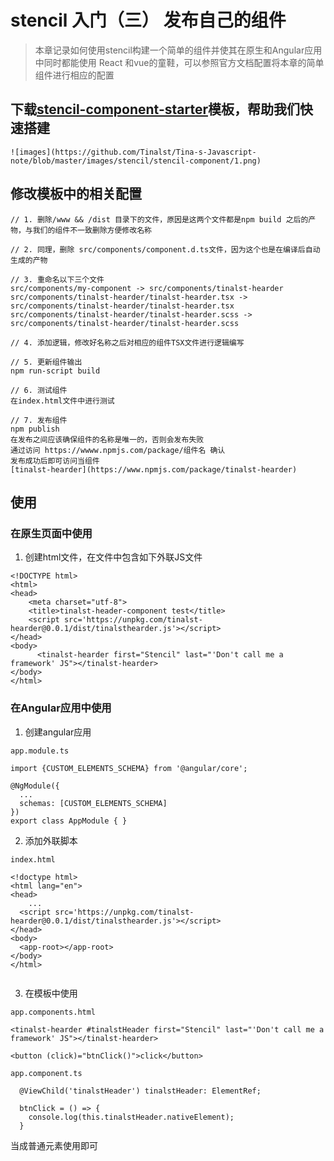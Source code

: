 # stencil 入门（三） 发布自己的组件
> 本章记录如何使用stencil构建一个简单的组件并使其在原生和Angular应用中同时都能使用 React 和vue的童鞋，可以参照官方文档配置将本章的简单组件进行相应的配置

## 下载[stencil-component-starter](https://github.com/ionic-team/stencil-component-starter)模板，帮助我们快速搭建

    ![images](https://github.com/Tinalst/Tina-s-Javascript-note/blob/master/images/stencil/stencil-component/1.png)
## 修改模板中的相关配置

```
// 1. 删除/www && /dist 目录下的文件，原因是这两个文件都是npm build 之后的产物，与我们的组件不一致删除方便修改名称

// 2. 同理，删除 src/components/component.d.ts文件，因为这个也是在编译后自动生成的产物

// 3. 重命名以下三个文件
src/components/my-component -> src/components/tinalst-hearder
src/components/tinalst-hearder/tinalst-hearder.tsx -> src/components/tinalst-hearder/tinalst-hearder.tsx
src/components/tinalst-hearder/tinalst-hearder.scss -> src/components/tinalst-hearder/tinalst-hearder.scss

// 4. 添加逻辑，修改好名称之后对相应的组件TSX文件进行逻辑编写

// 5. 更新组件输出
npm run-script build

// 6. 测试组件
在index.html文件中进行测试

// 7. 发布组件
npm publish
在发布之间应该确保组件的名称是唯一的，否则会发布失败
通过访问 https://wwww.npmjs.com/package/组件名 确认
发布成功后即可访问当组件
[tinalst-hearder](https://www.npmjs.com/package/tinalst-hearder)
```

## 使用
### 在原生页面中使用
1. 创建html文件，在文件中包含如下外联JS文件
```
<!DOCTYPE html>
<html>
<head>
	<meta charset="utf-8">
	<title>tinalst-header-component test</title>
	<script src='https://unpkg.com/tinalst-hearder@0.0.1/dist/tinalsthearder.js'></script> 
</head>
<body>
	  <tinalst-hearder first="Stencil" last="'Don't call me a framework' JS"></tinalst-hearder>
</body>
</html>
```

### 在Angular应用中使用
1. 创建angular应用
```
app.module.ts

import {CUSTOM_ELEMENTS_SCHEMA} from '@angular/core';

@NgModule({
  ...
  schemas: [CUSTOM_ELEMENTS_SCHEMA]
})
export class AppModule { }

```

2. 添加外联脚本
```
index.html

<!doctype html>
<html lang="en">
<head>
    ...
  <script src='https://unpkg.com/tinalst-hearder@0.0.1/dist/tinalsthearder.js'></script>
</head>
<body>
  <app-root></app-root>
</body>
</html>


```

3. 在模板中使用
```
app.components.html

<tinalst-hearder #tinalstHeader first="Stencil" last="'Don't call me a framework' JS"></tinalst-hearder>

<button (click)="btnClick()">click</button>

```

```
app.component.ts

  @ViewChild('tinalstHeader') tinalstHeader: ElementRef;

  btnClick = () => {
    console.log(this.tinalstHeader.nativeElement);
  }

```

当成普通元素使用即可
